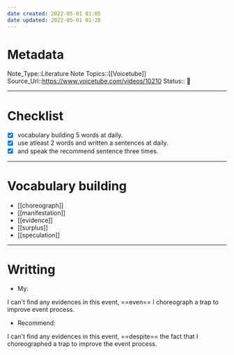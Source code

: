 ```yaml
---
date created: 2022-05-01 01:05
date updated: 2022-05-01 01:28
---
```


# Metadata

Note_Type::Literature Note
Topics::[[Voicetube]]
Source_Url::<https://www.voicetube.com/videos/10210>
Status:: 👶

---

# Checklist

- [x] vocabulary building 5 words at daily.
- [x] use atleast 2 words and written a sentences at daily.
- [x] and speak the recommend sentence three times.

---

# Vocabulary building

- [[choreograph]]
- [[manifestation]]
- [[evidence]]
- [[surplus]]
- [[speculation]]

---

# Writting

- My:

I can't find any evidences in this event, ==even== I choreograph a trap to improve event process.

- Recommend:

I can't find any evidences in this event, ==despite== the fact that I choreographed a trap to improve the event process.
